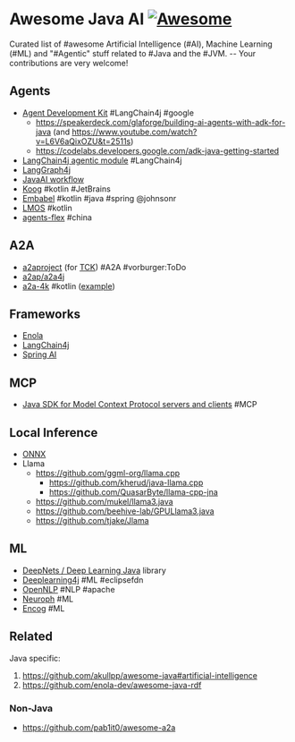 # Awesome Java AI [![Awesome](https://awesome.re/badge.svg)](https://awesome.re)

Curated list of #awesome Artificial Intelligence (#AI), Machine Learning (#ML) and "#Agentic" stuff related to #Java and the #JVM. -- Your contributions are very welcome! <!-- TODO vorburger@ hopes to find the time to write some nifty tooling to transform Awesome Lists (like this one, and others) from & to RDF... -->

## Agents

* [Agent Development Kit](https://google.github.io/adk-docs/) #LangChain4j #google
  * https://speakerdeck.com/glaforge/building-ai-agents-with-adk-for-java (and https://www.youtube.com/watch?v=L6V6aQixOZU&t=2511s)
  * https://codelabs.developers.google.com/adk-java-getting-started
* [LangChain4j agentic module](https://docs.langchain4j.dev/tutorials/agents/) #LangChain4j
* [LangGraph4j](https://github.com/langgraph4j/langgraph4j)
* [JavaAI workflow](https://github.com/czelabueno/jai-workflow)
* [Koog](https://docs.koog.ai) #kotlin #JetBrains
* [Embabel](https://github.com/embabel/embabel-agent) #kotlin #java #spring @johnsonr
* [LMOS](https://eclipse.dev/lmos/) #kotlin
* [agents-flex](https://github.com/agents-flex/agents-flex) #china

## A2A

* [a2aproject](https://github.com/a2aproject/a2a-java/) (for [TCK](https://github.com/maeste/a2a-tck)) #A2A #vorburger:ToDo
* [a2ap/a2a4j](https://github.com/a2ap/a2a4j)
* [a2a-4k](https://github.com/a2a-4k/a2a-4k) #kotlin ([example](https://github.com/a2a-4k/a2a-4k/blob/main/examples/src/jvmMain/kotlin/ArcExample.kt#L20-L39))

## Frameworks

* [Enola](https://docs.enola.dev/dev/common/)
* [LangChain4j](https://docs.langchain4j.dev)
* [Spring AI](https://spring.io/projects/spring-ai)

## MCP

* [Java SDK for Model Context Protocol servers and clients](https://github.com/modelcontextprotocol/java-sdk) #MCP

## Local Inference

* [ONNX](https://onnxruntime.ai/docs/get-started/with-java.html)
* Llama
  * https://github.com/ggml-org/llama.cpp
    * https://github.com/kherud/java-llama.cpp
    * https://github.com/QuasarByte/llama-cpp-jna
  * https://github.com/mukel/llama3.java
  * https://github.com/beehive-lab/GPULlama3.java
  * https://github.com/tjake/Jlama

## ML

* [DeepNets / Deep Learning Java](https://www.deepnetts.com/) library
* [Deeplearning4j](https://github.com/deeplearning4j/deeplearning4j) #ML #eclipsefdn
* [OpenNLP](https://opennlp.apache.org) #NLP #apache
* [Neuroph](https://neuroph.sourceforge.net) #ML
* [Encog](https://www.heatonresearch.com/encog/) #ML

## Related

Java specific:

1. https://github.com/akullpp/awesome-java#artificial-intelligence
1. https://github.com/enola-dev/awesome-java-rdf

### Non-Java

* https://github.com/pab1it0/awesome-a2a
